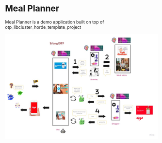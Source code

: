 # Meal Planner

Meal Planner is a demo application built on top of otp_libcluster_horde_template_project



![Meal Planner](https://raw.githubusercontent.com/pahagon/otp-labs/meal-planner/meal_planner/doc/meal_planner.jpg?raw=true)


